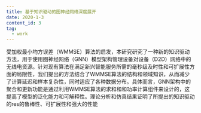 ```yaml
---
title: 基于知识驱动的图神经网络深度展开
date: 2020-1-3
content_id: 3
tag:
  - work
---
```


受加权最小均方误差（WMMSE）算法的启发，本研究研究了一种新的知识驱动方法，用于使用图神经网络（GNN）模型架构管理设备对设备（D2D）网络中的无线电资源。针对现有算法在满足新兴智能服务所需的毫秒级及时性和可扩展性方面的局限性，我们提出的方法结合了WMMSE算法的结构和领域知识，从而减少了计算延迟和样本复杂性，同时适应了各种数据分布。具体而言，GNN架构中的聚合和更新功能是通过利用WMMSE算法的求和和和功率计算组件来设计的，这提高了模型的泛化能力和可解释性。理论分析和仿真结果证明了所提出的知识驱动的res的鲁棒性、可扩展性和强大的性能

<!--more-->
